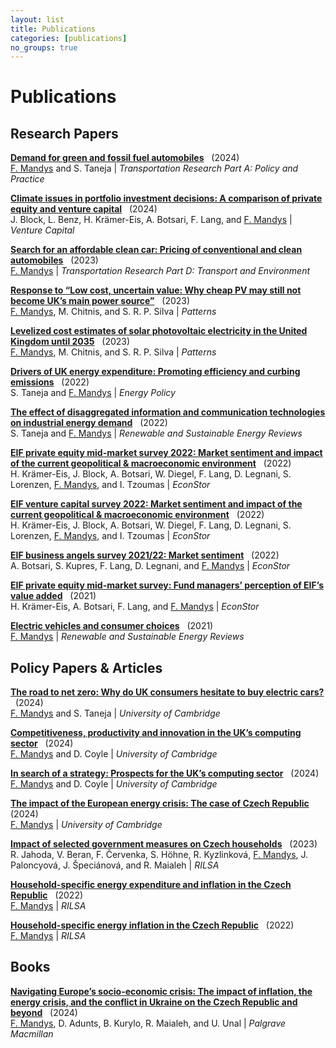 ```yaml
---
layout: list
title: Publications
categories: [publications]
no_groups: true
---
```


# Publications

## Research Papers

[**Demand for green and fossil fuel automobiles**](https://doi.org/10.1016/j.tra.2024.104284) &nbsp; (2024) <br>
<u>F. Mandys</u> and S. Taneja | *Transportation Research Part A: Policy and Practice*

[**Climate issues in portfolio investment decisions: A comparison of private equity and venture capital**](https://doi.org/10.1080/13691066.2024.2351218) &nbsp; (2024) <br>
J. Block, L. Benz, H. Krämer-Eis, A. Botsari, F. Lang, and <u>F. Mandys</u> | *Venture Capital*

[**Search for an affordable clean car: Pricing of conventional and clean automobiles**](https://doi.org/10.1016/j.trd.2023.103738) &nbsp; (2023) <br>
<u>F. Mandys</u> | *Transportation Research Part D: Transport and Environment*

[**Response to “Low cost, uncertain value: Why cheap PV may still not become UK’s main power source”**](https://doi.org/10.1016/j.patter.2023.100753) &nbsp; (2023) <br>
<u>F. Mandys</u>, M. Chitnis, and S. R. P. Silva | *Patterns*

[**Levelized cost estimates of solar photovoltaic electricity in the United Kingdom until 2035**](https://doi.org/10.1016/j.patter.2023.100735) &nbsp; (2023) <br>
<u>F. Mandys</u>, M. Chitnis, and S. R. P. Silva | *Patterns*

[**Drivers of UK energy expenditure: Promoting efficiency and curbing emissions**](https://doi.org/10.1016/j.enpol.2022.113042) &nbsp; (2022) <br>
S. Taneja and <u>F. Mandys</u> | *Energy Policy*

[**The effect of disaggregated information and communication technologies on industrial energy demand**](https://doi.org/10.1016/j.rser.2022.112518) &nbsp; (2022) <br>
S. Taneja and <u>F. Mandys</u> | *Renewable and Sustainable Energy Reviews*

[**EIF private equity mid-market survey 2022: Market sentiment and impact of the current geopolitical & macroeconomic environment**](http://hdl.handle.net/10419/273572) &nbsp; (2022) <br>
H. Krämer-Eis, J. Block, A. Botsari, W. Diegel, F. Lang, D. Legnani, S. Lorenzen, <u>F. Mandys</u>, and I. Tzoumas | *EconStor*

[**EIF venture capital survey 2022: Market sentiment and impact of the current geopolitical & macroeconomic environment**](http://hdl.handle.net/10419/265477) &nbsp; (2022) <br>
H. Krämer-Eis, J. Block, A. Botsari, W. Diegel, F. Lang, D. Legnani, S. Lorenzen, <u>F. Mandys</u>, and I. Tzoumas | *EconStor*

[**EIF business angels survey 2021/22: Market sentiment**](http://hdl.handle.net/10419/263269) &nbsp; (2022) <br>
A. Botsari, S. Kupres, F. Lang, D. Legnani, and <u>F. Mandys</u> | *EconStor*

[**EIF private equity mid-market survey: Fund managers’ perception of EIF’s value added**](http://hdl.handle.net/10419/249252) &nbsp; (2021) <br>
H. Krämer-Eis, A. Botsari, F. Lang, and <u>F. Mandys</u> | *EconStor*

[**Electric vehicles and consumer choices**](https://doi.org/10.1016/j.rser.2021.110874) &nbsp; (2021) <br>
<u>F. Mandys</u> | *Renewable and Sustainable Energy Reviews*



## Policy Papers & Articles

[**The road to net zero: Why do UK consumers hesitate to buy electric cars?**](https://www.bennettinstitute.cam.ac.uk/blog/the-road-to-net-zero/) &nbsp; (2024) <br>
<u>F. Mandys</u> and S. Taneja | *University of Cambridge*

[**Competitiveness, productivity and innovation in the UK’s computing sector**](https://www.bennettinstitute.cam.ac.uk/publications/uk-computing-sector/) &nbsp; (2024) <br>
<u>F. Mandys</u> and D. Coyle | *University of Cambridge*

[**In search of a strategy: Prospects for the UK’s computing sector**](https://www.bennettinstitute.cam.ac.uk/blog/uk-computing-sector/) &nbsp; (2024) <br>
<u>F. Mandys</u> and D. Coyle | *University of Cambridge*

[**The impact of the European energy crisis: The case of Czech Republic**](https://www.bennettinstitute.cam.ac.uk/blog/european-energy-crisis/) &nbsp; (2024) <br>
<u>F. Mandys</u> | *University of Cambridge*

[**Impact of selected government measures on Czech households**](https://www.rilsa.cz/2023/06/vyhodnoceni-dopadu-konsolidacniho-balicku/) &nbsp; (2023) <br>
R. Jahoda, V. Beran, F. Červenka, S. Höhne, R. Kyzlinková, <u>F. Mandys</u>, J. Paloncyová, J. Špeciánová, and R. Maialeh | *RILSA*

[**Household-specific energy expenditure and inflation in the Czech Republic**](https://www.rilsa.cz/2023/01/05/novy-policy-paper-rilsa-household-specific-energy-expenditure-and-inflation-in-the-czech-republic-energeticke-vydaje-domacnosti-a-inflace-v-ceske-republice/) &nbsp; (2022) <br>
<u>F. Mandys</u> | *RILSA*

[**Household-specific energy inflation in the Czech Republic**](https://www.rilsa.cz/2022/09/denik-aktualne-cz-o-dopadech-energeticke-inflace-s-exkluzivnimi-informacemi-z-nove-analyzy-rilsa-nyni-zverejnujeme-policy-brief/) &nbsp; (2022) <br>
<u>F. Mandys</u> | *RILSA*



## Books

[**Navigating Europe’s socio-economic crisis: The impact of inflation, the energy crisis, and the conflict in
Ukraine on the Czech Republic and beyond**](https://doi.org/10.1007/978-3-031-44873-7) &nbsp; (2024) <br>
<u>F. Mandys</u>, D. Adunts, B. Kurylo, R. Maialeh, and U. Unal | *Palgrave Macmillan*
